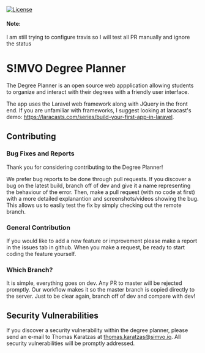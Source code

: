 
<a href="#"><img src="https://travis-ci.org/tardycorgi9917/SIMVO.svg?branch=master" alt="License"></a>
</p>

#### Note:
I am still trying to configure travis so I will test all PR manually and ignore the status

# S!MVO Degree Planner

The Degree Planner is an open source web appplication allowing students to organize and interact with their degrees with a friendly user interface.

The app uses the Laravel web framework along with JQuery in the front end. If you are unfamiliar with frameworks, I suggest looking at laracast's demo: https://laracasts.com/series/build-your-first-app-in-laravel.

## Contributing

### Bug Fixes and Reports

Thank you for considering contributing to the Degree Planner!

We prefer bug reports to be done through pull requests. If you discover a bug on the latest build, branch off of dev and give it a name representing the behaviour of the error. Then, make a pull request (with no code at first) with a more detailed explanantion and screenshots/videos showing the bug. This allows us to easily test the fix by simply checking out the remote branch.

### General Contribution

If you would like to add a new feature or improvement please make a report in the issues tab in github. When you make a request, be ready to start coding the feature yourself.

### Which Branch?

It is simple, everything goes on dev. Any PR to master will be rejected promptly. Our workflow makes it so the master branch is copied directly to the server. Just to be clear again, branch off of dev and compare with dev!


## Security Vulnerabilities

If you discover a security vulnerability within the degree planner, please send an e-mail to Thomas Karatzas at thomas.karatzas@simvo.io. All security vulnerabilities will be promptly addressed.

